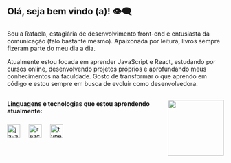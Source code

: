 <h2 align="left">Olá, seja bem vindo (a)! 👁️‍🗨️</h2>

###

<p align="left">Sou a Rafaela, estagiária de desenvolvimento front-end e entusiasta da comunicação (falo bastante mesmo). Apaixonada por leitura, livros sempre fizeram parte do meu dia a dia.
</p>

<p align="left">Atualmente estou focada em aprender JavaScript e React, estudando por cursos online, desenvolvendo projetos próprios e aprofundando meus conhecimentos na faculdade. Gosto de transformar o que aprendo em código e estou sempre em busca de evoluir como desenvolvedora.</p>

###

<h2 align="left"></h2>

###

<img align="right" height="130" src="https://media0.giphy.com/media/v1.Y2lkPTc5MGI3NjExZjdlbDdsY2d4cHA4ZmQzaXhmN3dhaWNkdWszMWszZG4yeHE3YW5teSZlcD12MV9pbnRlcm5hbF9naWZfYnlfaWQmY3Q9cw/8BlEa9XDwxOwdB6mKW/giphy.gif"  />

###

<h4 align="left">Linguagens e tecnologias que estou aprendendo atualmente:</h4>

###

<div align="left">
  <img src="https://skillicons.dev/icons?i=js" height="30" alt="javascript logo"  />
  <img width="12" />
  <img src="https://skillicons.dev/icons?i=react" height="30" alt="react logo"  />
  <img width="12" />
  <img src="https://skillicons.dev/icons?i=ts" height="30" alt="typescript logo"  />
</div>

###
